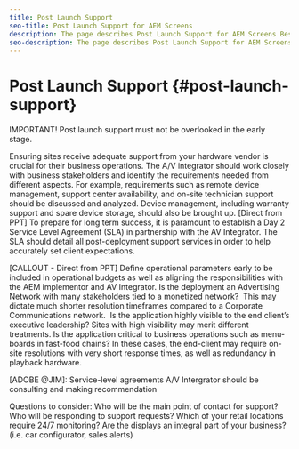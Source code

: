 ```yaml
---
title: Post Launch Support
seo-title: Post Launch Support for AEM Screens
description: The page describes Post Launch Support for AEM Screens Best Practices Guide
seo-description: The page describes Post Launch Support for AEM Screens Best Practices Guide
---
```


# Post Launch Support {#post-launch-support}

IMPORTANT!
Post launch support must not be overlooked in the early stage. 

Ensuring sites receive adequate support from your hardware vendor is crucial for their business operations. The A/V integrator should work closely with business stakeholders and identify the requirements needed from different aspects.
For example, requirements such as remote device management, support center availability, and on-site technician support should be discussed and analyzed. Device management, including warranty support and spare device storage, should also be brought up. 
[Direct from PPT] To prepare for long term success, it is paramount to establish a Day 2 Service Level Agreement (SLA) in partnership with the AV Integrator. The SLA should detail all post-deployment support services in order to help accurately set client expectations.

[CALLOUT - Direct from PPT] 
Define operational parameters early to be included in operational budgets as well as aligning the responsibilities with the AEM implementor and AV Integrator. 
Is the deployment an Advertising Network with many stakeholders tied to a monetized network?  This may dictate much shorter resolution timeframes compared to a Corporate Communications network.  
Is the application highly visible to the end client’s executive leadership? Sites with high visibility may merit different treatments. 
Is the application critical to business operations such as menu-boards in fast-food chains? In these cases, the end-client may require on-site resolutions with very short response times, as well as redundancy in playback hardware. 

 [ADOBE @JIM]: 
Service-level agreements
A/V Intergrator should be consulting and making recommendation

Questions to consider:
Who will be the main point of contact for support? 
Who will be responding to support requests? 
Which of your retail locations require 24/7 monitoring?
Are the displays an integral part of your business? (i.e. car configurator, sales alerts) 
